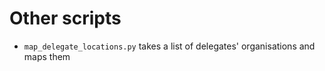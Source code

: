 # Other scripts

 - `map_delegate_locations.py` takes a list of delegates' organisations and maps them

